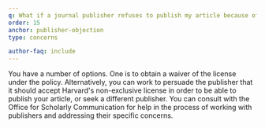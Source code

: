 ```yaml
---
q: What if a journal publisher refuses to publish my article because of this prior license?
order: 15
anchor: publisher-objection
type: concerns

author-faq: include
---
```


You have a number of options. One is to obtain a waiver of the license under the policy. Alternatively, you can work to persuade the publisher that it should accept Harvard's non-exclusive license in order to be able to publish your article, or seek a different publisher. You can consult with the Office for Scholarly Communication for help in the process of working with publishers and addressing their specific concerns.
